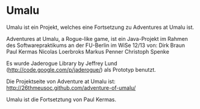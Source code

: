 ﻿Umalu
=====

Umalu ist ein Projekt, welches eine Fortsetzung zu Adventures at Umalu ist.

Adventures at Umalu,
a Rogue-like game, ist ein Java-Projekt im Rahmen des Softwarepraktikums an der FU-Berlin im WiSe 12/13 von:
Dirk Braun
Paul Kermas
Nicolas Loerbroks
Markus Penner
Christoph Spenke

Es wurde Jaderogue Library by Jeffrey Lund (http://code.google.com/p/jaderogue/) als Prototyp benutzt.

Die Projektseite von Adventure at Umalu ist: http://26thmeusoc.github.com/adventure-of-umalu/

Umalu ist die Fortsetztung von Paul Kermas.

